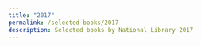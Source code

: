 ```yaml
---
title: "2017"
permalink: /selected-books/2017
description: Selected books by National Library 2017
---
```

